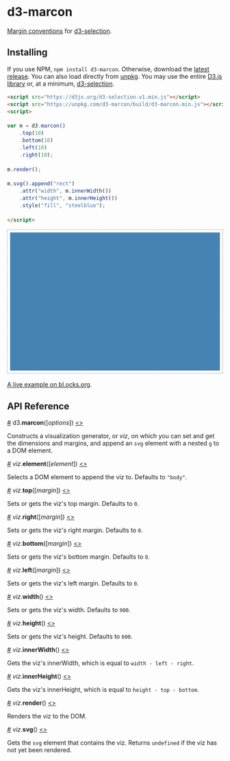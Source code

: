 # d3-marcon

[Margin conventions](https://bl.ocks.org/mbostock/3019563) for [d3-selection](https://github.com/d3/d3-selection).

## Installing
If you use NPM, `npm install d3-marcon`. Otherwise, download the [latest release](https://github.com/HarryStevens/d3-marcon/tree/master/build).
You can also load directly from [unpkg](https://unpkg.com/d3-marcon/build/d3-marcon.min.js). You may use the entire [D3.js library](https://d3js.org/) or, at a minimum, [d3-selection](https://github.com/d3/d3-selection).
```html
<script src="https://d3js.org/d3-selection.v1.min.js"></script>
<script src="https://unpkg.com/d3-marcon/build/d3-marcon.min.js"></script>
<script>

var m = d3.marcon()
    .top(10)
    .bottom(10)
    .left(10)
    .right(10);

m.render();

m.svg().append("rect")
    .attr("width", m.innerWidth())
    .attr("height", m.innerHeight())
    .style("fill", "steelblue");

</script>
```

![image](https://github.com/HarryStevens/d3-marcon/blob/master/img/marcon.png "margin convention")

[A live example on bl.ocks.org](https://bl.ocks.org/HarryStevens/de1069536e00256d7aa82299fac0f3d5).

## API Reference

<a href="#marcon" name="marcon">#</a> d3.<b>marcon</b>([<i>options</i>]) [<>](https://github.com/HarryStevens/d3-marcon/blob/master/src/marcon.js "Source")

Constructs a visualization generator, or <i>viz</i>, on which you can set and get the dimensions and margins, and append an `svg` element with a nested `g` to a DOM element.

<a href="#marcon_element" name="marcon_element">#</a> <i>viz</i>.<b>element</b>([<i>element</i>]) [<>](https://github.com/HarryStevens/d3-marcon/blob/master/src/marcon.js#L53 "Source")

Selects a DOM element to append the viz to. Defaults to `"body"`.

<a href="#marcon_top" name="marcon_top">#</a> <i>viz</i>.<b>top</b>([<i>margin</i>]) [<>](https://github.com/HarryStevens/d3-marcon/blob/master/src/marcon.js#L17 "Source")

Sets or gets the viz's top margin. Defaults to `0`.

<a href="#marcon_right" name="marcon_right">#</a> <i>viz</i>.<b>right</b>([<i>margin</i>]) [<>](https://github.com/HarryStevens/d3-marcon/blob/master/src/marcon.js#L29 "Source")

Sets or gets the viz's right margin. Defaults to `0`.

<a href="#marcon_bottom" name="marcon_bottom">#</a> <i>viz</i>.<b>bottom</b>([<i>margin</i>]) [<>](https://github.com/HarryStevens/d3-marcon/blob/master/src/marcon.js#L35 "Source")

Sets or gets the viz's bottom margin. Defaults to `0`.

<a href="#marcon_left" name="marcon_left">#</a> <i>viz</i>.<b>left</b>([<i>margin</i>]) [<>](https://github.com/HarryStevens/d3-marcon/blob/master/src/marcon.js#L23 "Source")

Sets or gets the viz's left margin. Defaults to `0`.

<a href="#marcon_width" name="marcon_height">#</a> <i>viz</i>.<b>width</b>() [<>](https://github.com/HarryStevens/d3-marcon/blob/master/src/marcon.js#L41 "Source")

Sets or gets the viz's width. Defaults to `900`.

<a href="#marcon_height" name="marcon_height">#</a> <i>viz</i>.<b>height</b>() [<>](https://github.com/HarryStevens/d3-marcon/blob/master/src/marcon.js#L47 "Source")

Sets or gets the viz's height. Defaults to `600`.

<a href="#marcon_innerWidth" name="marcon_innerWidth">#</a> <i>viz</i>.<b>innerWidth</b>() [<>](https://github.com/HarryStevens/d3-marcon/blob/master/src/marcon.js#L59 "Source")

Gets the viz's innerWidth, which is equal to `width - left - right`.

<a href="#marcon_innerHeight" name="marcon_innerHeight">#</a> <i>viz</i>.<b>innerHeight</b>() [<>](https://github.com/HarryStevens/d3-marcon/blob/master/src/marcon.js#L63 "Source")

Gets the viz's innerHeight, which is equal to `height - top - bottom`.

<a href="#marcon_render" name="marcon_render">#</a> <i>viz</i>.<b>render</b>() [<>](https://github.com/HarryStevens/d3-marcon/blob/master/src/marcon.js#L71 "Source")

Renders the viz to the DOM.

<a href="#marcon_svg" name="marcon_svg">#</a> <i>viz</i>.<b>svg</b>() [<>](https://github.com/HarryStevens/d3-marcon/blob/master/src/marcon.js#L67 "Source")

Gets the `svg` element that contains the viz. Returns `undefined` if the viz has not yet been rendered.